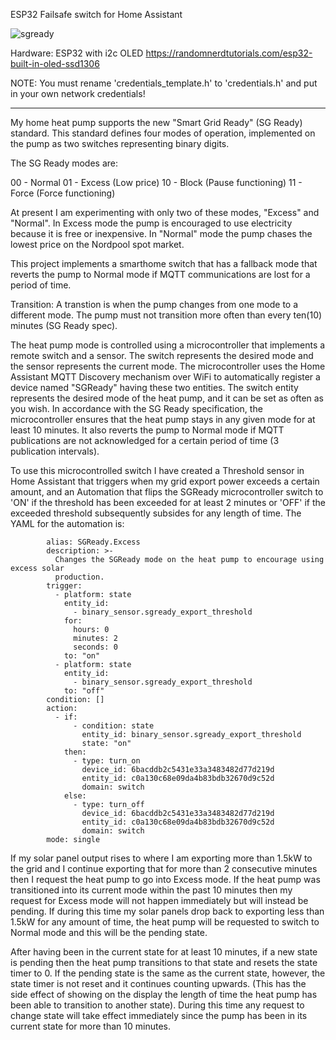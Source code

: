 ESP32 Failsafe switch for Home Assistant

![sgready](https://github.com/velvet-jones/sgready/assets/2877548/6b257951-6b20-4478-a085-fba193280c0e)

Hardware: ESP32 with i2c OLED https://randomnerdtutorials.com/esp32-built-in-oled-ssd1306

NOTE: You must rename 'credentials_template.h' to 'credentials.h'
      and put in your own network credentials!

----
My home heat pump supports the new "Smart Grid Ready" (SG Ready) standard. This standard
defines four modes of operation, implemented on the pump as two switches representing
binary digits.

The SG Ready modes are:

  00 - Normal
  01 - Excess (Low price)
  10 - Block (Pause functioning)
  11 - Force (Force functioning)

At present I am experimenting with only two of these modes, "Excess" and "Normal". In Excess
mode the pump is encouraged to use electricity because it is free or inexpensive. In "Normal"
mode the pump chases the lowest price on the Nordpool spot market.

This project implements a smarthome switch that has a fallback mode that reverts the
pump to Normal mode if MQTT communications are lost for a period of time.

Transition: A transtion is when the pump changes from one mode to a different mode.
            The pump must not transition more often than every ten(10) minutes (SG Ready spec).

The heat pump mode is controlled using a microcontroller that implements a remote switch and a
sensor. The switch represents the desired mode and the sensor represents the current mode.
The microcontroller uses the Home Assistant MQTT Discovery mechanism over WiFi to automatically
register a device named "SGReady" having these two entities. The switch entity represents the
desired mode of the heat pump, and it can be set as often as you wish. In accordance with the
SG Ready specification, the microcontroller ensures that the heat pump stays in any given mode
for at least 10 minutes. It also reverts the pump to Normal mode if MQTT publications are not
acknowledged for a certain period of time (3 publication intervals).

To use this microcontrolled switch I have created a Threshold sensor in Home Assistant that
triggers when my grid export power exceeds a certain amount, and an Automation that flips
the SGReady microcontroller switch to 'ON' if the threshold has been exceeded for at least 2
minutes or 'OFF' if the exceeded threshold subsequently subsides for any length of time. The
YAML for the automation is:

            alias: SGReady.Excess
            description: >-
              Changes the SGReady mode on the heat pump to encourage using excess solar
              production.
            trigger:
              - platform: state
                entity_id:
                  - binary_sensor.sgready_export_threshold
                for:
                  hours: 0
                  minutes: 2
                  seconds: 0
                to: "on"
              - platform: state
                entity_id:
                  - binary_sensor.sgready_export_threshold
                to: "off"
            condition: []
            action:
              - if:
                  - condition: state
                    entity_id: binary_sensor.sgready_export_threshold
                    state: "on"
                then:
                  - type: turn_on
                    device_id: 6bacddb2c5431e33a3483482d77d219d
                    entity_id: c0a130c68e09da4b83bdb32670d9c52d
                    domain: switch
                else:
                  - type: turn_off
                    device_id: 6bacddb2c5431e33a3483482d77d219d
                    entity_id: c0a130c68e09da4b83bdb32670d9c52d
                    domain: switch
            mode: single

If my solar panel output rises to where I am exporting more than 1.5kW to the grid and
I continue exporting that for more than 2 consecutive minutes then I request the heat
pump to go into Excess mode. If the heat pump was transitioned into its current mode
within the past 10 minutes then my request for Excess mode will not happen immediately
but will instead be pending. If during this time my solar panels drop back to exporting
less than 1.5kW for any amount of time, the heat pump will be requested to switch to
Normal mode and this will be the pending state.

After having been in the current state for at least 10 minutes, if a new state is pending
then the heat pump transitions to that state and resets the state timer to 0. If the
pending state is the same as the current state, however, the state timer is not reset and
it continues counting upwards. (This has the side effect of showing on the display the
length of time the heat pump has been able to transition to another state). During this
time any request to change state will take effect immediately since the pump has been in
its current state for more than 10 minutes.
